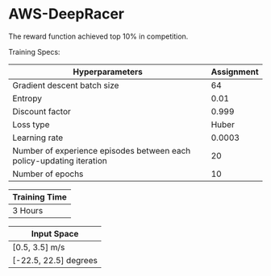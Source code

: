 # AWS-DeepRacer
The reward function achieved top 10% in competition.

Training Specs:

| Hyperparameters | Assignment |
|---|---|
| Gradient descent batch size	| 64 |
| Entropy	| 0.01 |
| Discount factor	| 0.999 |
| Loss type	| Huber |
| Learning rate	| 0.0003 |
| Number of experience episodes between each policy-updating iteration	| 20 |
| Number of epochs	| 10 |

| Training Time |
|---|
| 3 Hours |

| Input Space |
|---|
| [0.5, 3.5] m/s |
| [-22.5, 22.5] degrees |
